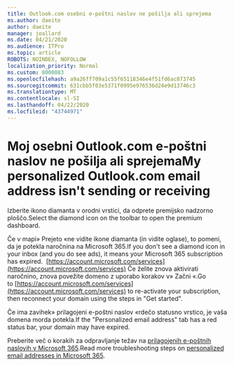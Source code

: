 ```yaml
---
title: Outlook.com osebni e-poštni naslov ne pošilja ali sprejema
ms.author: daeite
author: daeite
manager: joallard
ms.date: 04/21/2020
ms.audience: ITPro
ms.topic: article
ROBOTS: NOINDEX, NOFOLLOW
localization_priority: Normal
ms.custom: 8000083
ms.openlocfilehash: a9a26ff709a1c55f65118346e4f51fd6ac873745
ms.sourcegitcommit: 631cbb5f03e5371f0995e976536d24e9d13746c3
ms.translationtype: MT
ms.contentlocale: sl-SI
ms.lasthandoff: 04/22/2020
ms.locfileid: "43744971"
---
```

# <a name="my-personalized-outlookcom-email-address-isnt-sending-or-receiving"></a><span data-ttu-id="41275-102">Moj osebni Outlook.com e-poštni naslov ne pošilja ali sprejema</span><span class="sxs-lookup"><span data-stu-id="41275-102">My personalized Outlook.com email address isn't sending or receiving</span></span>

<span data-ttu-id="41275-103">Izberite ikono diamanta v orodni vrstici, da odprete premijsko nadzorno ploščo.</span><span class="sxs-lookup"><span data-stu-id="41275-103">Select the diamond icon on the toolbar to open the premium dashboard.</span></span>

<span data-ttu-id="41275-104">Če v mapi» Prejeto «ne vidite ikone diamanta (in vidite oglase), to pomeni, da je potekla naročnina na Microsoft 365.</span><span class="sxs-lookup"><span data-stu-id="41275-104">If you don't see a diamond icon in your inbox (and you do see ads), it means your Microsoft 365 subscription has expired.</span></span> <span data-ttu-id="41275-105"> [https://account.microsoft.com/services](https://account.microsoft.com/services) Če želite znova aktivirati naročnino, znova povežite domeno z uporabo korakov v» Začni «.</span><span class="sxs-lookup"><span data-stu-id="41275-105">Go to [https://account.microsoft.com/services](https://account.microsoft.com/services) to re-activate your subscription, then reconnect your domain using the steps in "Get started".</span></span>

<span data-ttu-id="41275-106">Če ima zavihek» prilagojeni e-poštni naslov «rdečo statusno vrstico, je vaša domena morda potekla.</span><span class="sxs-lookup"><span data-stu-id="41275-106">If the "Personalized email address" tab has a red status bar, your domain may have expired.</span></span>

<span data-ttu-id="41275-107">Preberite več o korakih za odpravljanje težav na [prilagojenih e-poštnih naslovih v Microsoft 365](https://support.office.com/article/75416a58-b225-4c02-8c07-8979403b427b?wt.mc_id=Office_Outlook_com_Alchemy).</span><span class="sxs-lookup"><span data-stu-id="41275-107">Read more troubleshooting steps on [personalized email addresses in Microsoft 365](https://support.office.com/article/75416a58-b225-4c02-8c07-8979403b427b?wt.mc_id=Office_Outlook_com_Alchemy).</span></span>